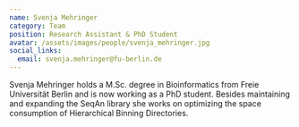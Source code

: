 ```yaml
---
name: Svenja Mehringer
category: Team
position: Research Assistant & PhD Student
avatar: /assets/images/people/svenja_mehringer.jpg
social_links:
  email: svenja.mehringer@fu-berlin.de
---
```


Svenja Mehringer holds a M.Sc. degree in Bioinformatics from Freie Universität Berlin and is now working as a PhD
student. Besides maintaining and expanding the SeqAn library she works on optimizing the space consumption of 
Hierarchical Binning Directories.
